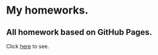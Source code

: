 # My homeworks.
## All homework based on GitHub Pages.
Click [here](https://maxtarasenko.github.io/goit-fe-course/githome) to see.
